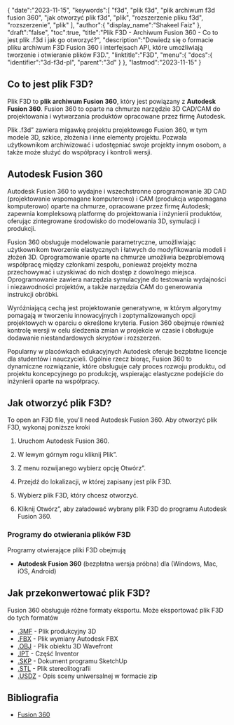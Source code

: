 {
   "date":"2023-11-15",
   "keywords":[
"f3d",
"plik f3d",
"plik archiwum f3d fusion 360",
"jak otworzyć plik f3d",
"plik",
"rozszerzenie pliku f3d",
"rozszerzenie",
"plik"
],
   "author":{
      "display_name":"Shakeel Faiz"
},
   "draft":"false",
   "toc":true,
   "title":"Plik F3D - Archiwum Fusion 360 - Co to jest plik .f3d i jak go otworzyć?",
   "description":"Dowiedz się o formacie pliku archiwum F3D Fusion 360 i interfejsach API, które umożliwiają tworzenie i otwieranie plików F3D.",
   "linktitle":"F3D",
   "menu":{
      "docs":{
         "identifier":"3d-f3d-pl",
         "parent":"3d"
}
},
   "lastmod":"2023-11-15"
}

## Co to jest plik F3D?

Plik F3D to **plik archiwum Fusion 360**, który jest powiązany z **Autodesk Fusion 360**. Fusion 360 to oparte na chmurze narzędzie 3D CAD/CAM do projektowania i wytwarzania produktów opracowane przez firmę Autodesk.

Plik .f3d” zawiera migawkę projektu projektowego Fusion 360, w tym modele 3D, szkice, złożenia i inne elementy projektu. Pozwala użytkownikom archiwizować i udostępniać swoje projekty innym osobom, a także może służyć do współpracy i kontroli wersji.

## Autodesk Fusion 360

Autodesk Fusion 360 to wydajne i wszechstronne oprogramowanie 3D CAD (projektowanie wspomagane komputerowo) i CAM (produkcja wspomagana komputerowo) oparte na chmurze, opracowane przez firmę Autodesk; zapewnia kompleksową platformę do projektowania i inżynierii produktów, oferując zintegrowane środowisko do modelowania 3D, symulacji i produkcji.

Fusion 360 obsługuje modelowanie parametryczne, umożliwiając użytkownikom tworzenie elastycznych i łatwych do modyfikowania modeli i złożeń 3D. Oprogramowanie oparte na chmurze umożliwia bezproblemową współpracę między członkami zespołu, ponieważ projekty można przechowywać i uzyskiwać do nich dostęp z dowolnego miejsca. Oprogramowanie zawiera narzędzia symulacyjne do testowania wydajności i niezawodności projektów, a także narzędzia CAM do generowania instrukcji obróbki.

Wyróżniającą cechą jest projektowanie generatywne, w którym algorytmy pomagają w tworzeniu innowacyjnych i zoptymalizowanych opcji projektowych w oparciu o określone kryteria. Fusion 360 obejmuje również kontrolę wersji w celu śledzenia zmian w projekcie w czasie i obsługuje dodawanie niestandardowych skryptów i rozszerzeń.

Popularny w placówkach edukacyjnych Autodesk oferuje bezpłatne licencje dla studentów i nauczycieli. Ogólnie rzecz biorąc, Fusion 360 to dynamiczne rozwiązanie, które obsługuje cały proces rozwoju produktu, od projektu koncepcyjnego po produkcję, wspierając elastyczne podejście do inżynierii oparte na współpracy.

## Jak otworzyć plik F3D?

To open an F3D file, you'll need Autodesk Fusion 360. Aby otworzyć plik F3D, wykonaj poniższe kroki

1. Uruchom Autodesk Fusion 360.

1. W lewym górnym rogu kliknij Plik”.

1. Z menu rozwijanego wybierz opcję Otwórz”.

1. Przejdź do lokalizacji, w której zapisany jest plik F3D.

1. Wybierz plik F3D, który chcesz otworzyć.

1. Kliknij Otwórz”, aby załadować wybrany plik F3D do programu Autodesk Fusion 360.

### Programy do otwierania plików F3D

Programy otwierające pliki F3D obejmują

- **Autodesk Fusion 360** (bezpłatna wersja próbna) dla (Windows, Mac, iOS, Android)

## Jak przekonwertować plik F3D?

Fusion 360 obsługuje różne formaty eksportu. Może eksportować plik F3D do tych formatów

- [.3MF](/3d/3mf/) - Plik produkcyjny 3D
- [.FBX](/3d/fbx/) - Plik wymiany Autodesk FBX
- [.OBJ](/3d/obj/) - Plik obiektu 3D Wavefront
- [.IPT](/3d/ipt/) - Część Inventor
- [.SKP](/image/skp/) - Dokument programu SketchUp
- [.STL](/cad/stl/) - Plik stereolitografii
- [.USDZ](/3d/usdz/) - Opis sceny uniwersalnej w formacie zip

## Bibliografia
* [Fusion 360](https://en.wikipedia.org/wiki/Fusion_360)


